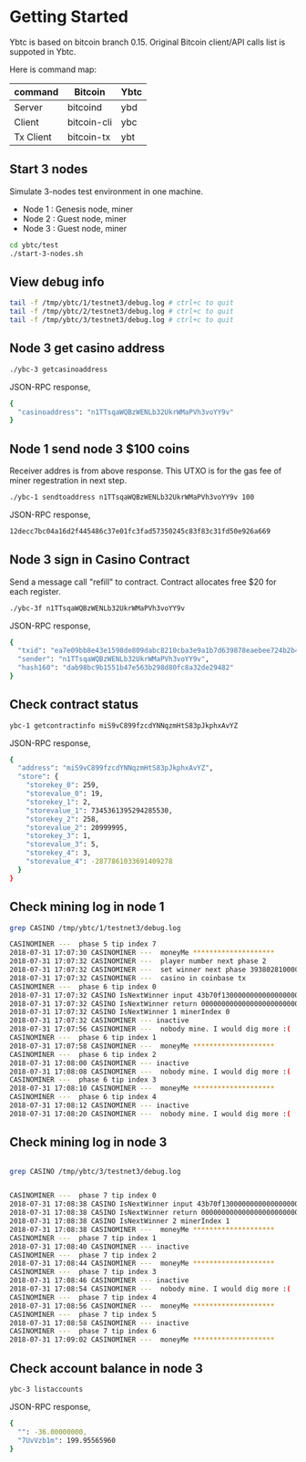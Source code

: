 Getting Started
====================

Ybtc is based on bitcoin branch 0.15. Original Bitcoin client/API calls list is suppoted in Ybtc.


Here is command map:

 command     | Bitcoin          | Ybtc
 ------------|------------------|----------------------
 Server      | bitcoind         | ybd
 Client      | bitcoin-cli      | ybc
 Tx Client   | bitcoin-tx       | ybt

Start 3 nodes
---------------------

Simulate 3-nodes test environment in one machine.

* Node 1 : Genesis node, miner
* Node 2 : Guest node, miner
* Node 3 : Guest node, miner


```bash
cd ybtc/test
./start-3-nodes.sh
```



View debug info
---------------------

```bash
tail -f /tmp/ybtc/1/testnet3/debug.log # ctrl+c to quit
tail -f /tmp/ybtc/2/testnet3/debug.log # ctrl+c to quit
tail -f /tmp/ybtc/3/testnet3/debug.log # ctrl+c to quit
```


Node 3 get casino address
---------------------
```bash
./ybc-3 getcasinoaddress
```
JSON-RPC response,

```bash
{
  "casinoaddress": "n1TTsqaWQBzWENLb32UkrWMaPVh3voYY9v"
}

```

Node 1 send node 3 $100 coins
---------------------

Receiver addres is from above response. This UTXO is for the gas fee of miner regestration in next step.

```bash
./ybc-1 sendtoaddress n1TTsqaWQBzWENLb32UkrWMaPVh3voYY9v 100

```

JSON-RPC response,
```bash
12decc7bc04a16d2f445486c37e01fc3fad57350245c83f83c31fd50e926a669

```

Node 3 sign in Casino Contract
---------------------

Send a message call "refill" to contract. Contract allocates free $20 for each register.

```bash
./ybc-3f n1TTsqaWQBzWENLb32UkrWMaPVh3voYY9v
```

JSON-RPC response,
```bash
{
  "txid": "ea7e09bb8e43e1598de809dabc8210cba3e9a1b7d639878eaebee724b2b42c32",
  "sender": "n1TTsqaWQBzWENLb32UkrWMaPVh3voYY9v",
  "hash160": "dab98bc9b1551b47e563b298d80fc8a32de29482"
}

```

Check contract status
---------------------
```bash
ybc-1 getcontractinfo miS9vC899fzcdYNNqzmHtS83pJkphxAvYZ

```

JSON-RPC response,
```bash
{
  "address": "miS9vC899fzcdYNNqzmHtS83pJkphxAvYZ",
  "store": {
    "storekey_0": 259,
    "storevalue_0": 19,
    "storekey_1": 2,
    "storevalue_1": 7345361395294285530,
    "storekey_2": 258,
    "storevalue_2": 20999995,
    "storekey_3": 1,
    "storevalue_3": 5,
    "storekey_4": 3,
    "storevalue_4": -2877861033691409278
  }
}

```

Check mining log in node 1
---------------------
```bash
grep CASINO /tmp/ybtc/1/testnet3/debug.log
```
```bash
CASINOMINER ---  phase 5 tip index 7
2018-07-31 17:07:30 CASINOMINER ---  moneyMe ******************** 
2018-07-31 17:07:32 CASINOMINER ---  player number next phase 2 
2018-07-31 17:07:32 CASINOMINER ---  set winner next phase 3938028100000000000000000000000000000000000000000000000000000000000000050000000000000000000000000000000000000000000000000000000000020001  
2018-07-31 17:07:32 CASINOMINER ---  casino in coinbase tx 
CASINOMINER ---  phase 6 tip index 0
2018-07-31 17:07:32 CASINO IsNextWinner input 43b70f130000000000000000000000000000000000000000000000000000000000000006 
2018-07-31 17:07:32 CASINO IsNextWinner return 0000000000000000000000000000000000000000000000000000000000000001 
2018-07-31 17:07:32 CASINO IsNextWinner 1 minerIndex 0 
2018-07-31 17:07:32 CASINOMINER --- inactive 
2018-07-31 17:07:56 CASINOMINER ---  nobody mine. I would dig more :( :( : ( :( :) :) :) :) 
CASINOMINER ---  phase 6 tip index 1
2018-07-31 17:07:58 CASINOMINER ---  moneyMe ******************** 
CASINOMINER ---  phase 6 tip index 2
2018-07-31 17:08:00 CASINOMINER --- inactive 
2018-07-31 17:08:08 CASINOMINER ---  nobody mine. I would dig more :( :( : ( :( :) :) :) :) 
CASINOMINER ---  phase 6 tip index 3
2018-07-31 17:08:10 CASINOMINER ---  moneyMe ******************** 
CASINOMINER ---  phase 6 tip index 4
2018-07-31 17:08:12 CASINOMINER --- inactive 
2018-07-31 17:08:20 CASINOMINER ---  nobody mine. I would dig more :( :( : ( :( :) :) :) :)
```

Check mining log in node 3
---------------------
```bash

grep CASINO /tmp/ybtc/3/testnet3/debug.log
```
```bash

CASINOMINER ---  phase 7 tip index 0
2018-07-31 17:08:38 CASINO IsNextWinner input 43b70f130000000000000000000000000000000000000000000000000000000000000007 
2018-07-31 17:08:38 CASINO IsNextWinner return 0000000000000000000000000000000000000000000000000000000000000002 
2018-07-31 17:08:38 CASINO IsNextWinner 2 minerIndex 1 
2018-07-31 17:08:38 CASINOMINER ---  moneyMe ******************** 
CASINOMINER ---  phase 7 tip index 1
2018-07-31 17:08:40 CASINOMINER --- inactive 
CASINOMINER ---  phase 7 tip index 2
2018-07-31 17:08:44 CASINOMINER ---  moneyMe ******************** 
CASINOMINER ---  phase 7 tip index 3
2018-07-31 17:08:46 CASINOMINER --- inactive 
2018-07-31 17:08:54 CASINOMINER ---  nobody mine. I would dig more :( :( : ( :( :) :) :) :) 
CASINOMINER ---  phase 7 tip index 4
2018-07-31 17:08:56 CASINOMINER ---  moneyMe ******************** 
CASINOMINER ---  phase 7 tip index 5
2018-07-31 17:08:58 CASINOMINER --- inactive 
CASINOMINER ---  phase 7 tip index 6
2018-07-31 17:09:02 CASINOMINER ---  moneyMe ********************
```


Check account balance in node 3
---------------------
```bash
ybc-3 listaccounts
```

JSON-RPC response,
```bash
{
  "": -36.00000000,
  "7UvVzb1m": 199.95565960
}
```




